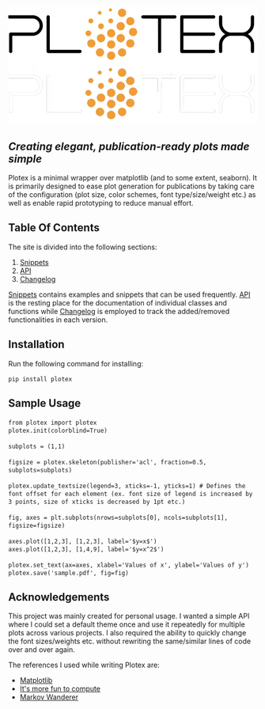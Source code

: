 ![logo](assets/plotex_lightmode.png#only-light)
![logo](assets/plotex_darkmode.png#only-dark)

## *Creating elegant, publication-ready plots made simple*
Plotex is a minimal wrapper over matplotlib (and to some extent, seaborn). It is primarily designed to ease plot generation for publications by taking care of the configuration (plot size, color schemes, font type/size/weight etc.) as well as enable rapid prototyping to reduce manual effort.

## Table Of Contents

The site is divided into the following sections:

1. [Snippets](frequent.md)
2. [API](api/index.md)
3. [Changelog](changelog.md)

[Snippets](frequent.md) contains examples and snippets that can be used frequently. [API](api/index.md) is the resting place for the documentation of individual classes and functions while [Changelog](changelog.md) is employed to track the added/removed functionalities in each version.

## Installation

Run the following command for installing:
```
pip install plotex
```

## Sample Usage

```
from plotex import plotex
plotex.init(colorblind=True)

subplots = (1,1)

figsize = plotex.skeleton(publisher='acl', fraction=0.5, subplots=subplots)

plotex.update_textsize(legend=3, xticks=-1, yticks=1) # Defines the font offset for each element (ex. font size of legend is increased by 3 points, size of xticks is decreased by 1pt etc.)

fig, axes = plt.subplots(nrows=subplots[0], ncols=subplots[1], figsize=figsize)

axes.plot([1,2,3], [1,2,3], label='$y=x$')
axes.plot([1,2,3], [1,4,9], label='$y=x^2$')

plotex.set_text(ax=axes, xlabel='Values of x', ylabel='Values of y')
plotex.save('sample.pdf', fig=fig)

```


## Acknowledgements

This project was mainly created for personal usage. I wanted a simple API where I could set a default theme once and use it repeatedly for multiple plots across various projects. I also required the ability to quickly change the font sizes/weights etc. without rewriting the same/similar lines of code over and over again. 

The references I used while writing Plotex are:

* [Matplotlib](https://matplotlib.org/stable/tutorials/)
* [It's more fun to compute](https://jwalton.info/Embed-Publication-Matplotlib-Latex/)
* [Markov Wanderer](http://aeturrell.com/2018/01/31/publication-quality-plots-in-python/)
